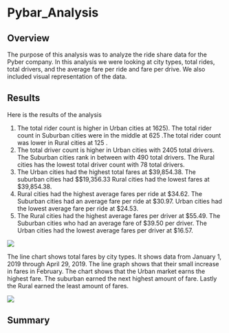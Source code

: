 # Pybar_Analysis

## Overview

The purpose of this analysis was to analyze the ride share data for the Pyber company. In this analysis we were looking at city types, total rides, total drivers, and the average fare per ride and fare per drive. We also included visual representation of the data.

## Results

Here is the results of the analysis

1.	The total rider count is higher in Urban cities at 1625). The total rider count in Suburban cities were in the middle at 625 .The total rider count was lower in Rural cities at 125 .
2.	The total driver count is higher in Urban cities with 2405 total drivers. The Suburban cities rank in between with 490 total drivers. The Rural cities has the lowest total driver count with 78 total drivers.
3.	The Urban cities had the highest total fares at $39,854.38. The suburban cities had $$19,356.33  Rural cities had the lowest fares at $39,854.38.
4.	Rural cities had the highest average fares per ride at $34.62. The Suburban cities had an average fare per ride at $30.97. Urban cities had the lowest average fare per ride at $24.53.
5.	The Rural cities had the highest average fares per driver at $55.49.  The Suburban cities who had an average fare of $39.50 per driver. The Urban cities had the lowest average fares per driver at $16.57.

![](https://user-images.githubusercontent.com/67720719/90944561-7d781f00-e3ed-11ea-8970-2e0a778c9b96.png)

The line chart shows total fares by city types. It shows data from January 1, 2019 through April 29, 2019. The line graph shows that their small increase in fares in February. The chart shows that the Urban market earns the highest fare. The suburban earned the next highest amount of fare. Lastly the Rural earned the least amount of fares.

![](https://github.com/jmajma327/Pyber_Analysis/blob/master/Resources/Total_Fare_by_City_Type.png?raw=true)

## Summary

